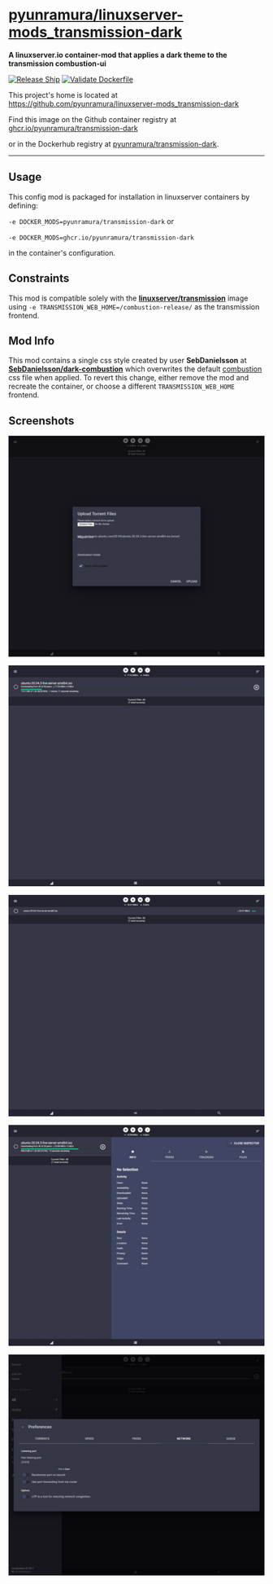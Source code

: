 # [pyunramura/linuxserver-mods_transmission-dark](https://github.com/pyunramura/linuxserver-mods_transmission-dark)
**A linuxserver.io container-mod that applies a dark theme to the transmission combustion-ui**

[![Release Ship](https://github.com/pyunramura/linuxserver-mods_transmission-dark/actions/workflows/semver-build-push-release.yaml/badge.svg)](https://github.com/pyunramura/linuxserver-mods_transmission-dark/actions/workflows/semver-build-push-release.yaml) [![Validate Dockerfile](https://github.com/pyunramura/linuxserver-mods_transmission-dark/actions/workflows/validate-dockerfile.yaml/badge.svg)](https://github.com/pyunramura/linuxserver-mods_transmission-dark/actions/workflows/validate-dockerfile.yaml)

This project's home is located at https://github.com/pyunramura/linuxserver-mods_transmission-dark

Find this image on the Github container registry at [ghcr.io/pyunramura/transmission-dark](https://github.com/pyunramura/linuxserver-mods_transmission-dark/pkgs/container/transmission-dark)

or in the Dockerhub registry at [pyunramura/transmission-dark](https://hub.docker.com/r/pyunramura/transmission-dark).

---

## Usage

This config mod is packaged for installation in linuxserver containers by defining:

`-e DOCKER_MODS=pyunramura/transmission-dark`  or

`-e DOCKER_MODS=ghcr.io/pyunramura/transmission-dark`

in the container's configuration.

## Constraints

This mod is compatible solely with the [**linuxserver/transmission**](https://fleet.linuxserver.io/image?name=linuxserver/transmission) image using `-e TRANSMISSION_WEB_HOME=/combustion-release/` as the transmission frontend.

## Mod Info

This mod contains a single css style created by user **SebDanielsson** at [**SebDanielsson/dark-combustion**](https://github.com/SebDanielsson/dark-combustion) which overwrites the default [combustion](https://github.com/Secretmapper/combustion) css file when applied. To revert this change, either remove the mod and recreate the container, or choose a different `TRANSMISSION_WEB_HOME` frontend.

## Screenshots

![assets/assets-1.jpg](https://github.com/pyunramura/linuxserver-mods_transmission-dark/blob/cd126a1b837657507c95775908e4e65c32dde75d/assets/assets-1.jpg)

![assets/assets-2.jpg](https://github.com/pyunramura/linuxserver-mods_transmission-dark/blob/cd126a1b837657507c95775908e4e65c32dde75d/assets/assets-2.jpg)

![assets/assets-3.jpg](https://github.com/pyunramura/linuxserver-mods_transmission-dark/blob/cd126a1b837657507c95775908e4e65c32dde75d/assets/assets-3.jpg)

![assets/assets-4.jpg](https://github.com/pyunramura/linuxserver-mods_transmission-dark/blob/cd126a1b837657507c95775908e4e65c32dde75d/assets/assets-4.jpg)

![assets/assets-5.jpg](https://github.com/pyunramura/linuxserver-mods_transmission-dark/blob/cd126a1b837657507c95775908e4e65c32dde75d/assets/assets-5.jpg)
